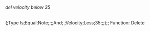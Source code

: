 ###### del velocity below 35
(;Type Is;Equal;Note;;;;And;
 ;Velocity;Less;35;;;);;
Function: Delete
